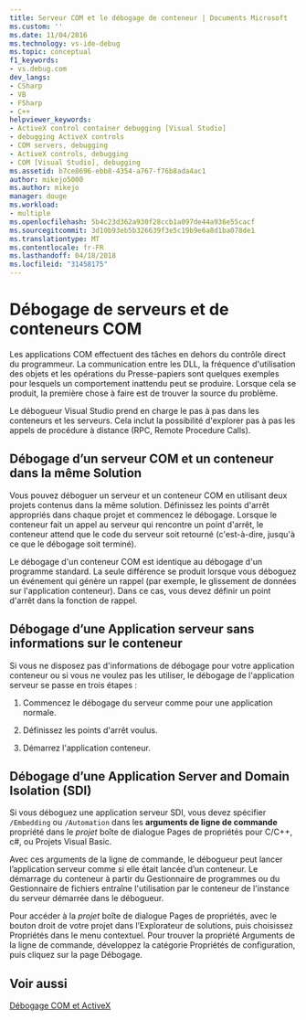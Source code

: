 ```yaml
---
title: Serveur COM et le débogage de conteneur | Documents Microsoft
ms.custom: ''
ms.date: 11/04/2016
ms.technology: vs-ide-debug
ms.topic: conceptual
f1_keywords:
- vs.debug.com
dev_langs:
- CSharp
- VB
- FSharp
- C++
helpviewer_keywords:
- ActiveX control container debugging [Visual Studio]
- debugging ActiveX controls
- COM servers, debugging
- ActiveX controls, debugging
- COM [Visual Studio], debugging
ms.assetid: b7ce8696-ebb8-4354-a767-f76b8ada4ac1
author: mikejo5000
ms.author: mikejo
manager: douge
ms.workload:
- multiple
ms.openlocfilehash: 5b4c23d362a930f28ccb1a097de44a936e55cacf
ms.sourcegitcommit: 3d10b93eb5b326639f3e5c19b9e6a8d1ba078de1
ms.translationtype: MT
ms.contentlocale: fr-FR
ms.lasthandoff: 04/18/2018
ms.locfileid: "31458175"
---
```

# <a name="com-server-and-container-debugging"></a>Débogage de serveurs et de conteneurs COM
Les applications COM effectuent des tâches en dehors du contrôle direct du programmeur. La communication entre les DLL, la fréquence d'utilisation des objets et les opérations du Presse-papiers sont quelques exemples pour lesquels un comportement inattendu peut se produire. Lorsque cela se produit, la première chose à faire est de trouver la source du problème.  
  
 Le débogueur Visual Studio prend en charge le pas à pas dans les conteneurs et les serveurs. Cela inclut la possibilité d'explorer pas à pas les appels de procédure à distance (RPC, Remote Procedure Calls).  
  
##  <a name="BKMK_COMServerandContainerintheSameSolution"></a> Débogage d’un serveur COM et un conteneur dans la même Solution  
 Vous pouvez déboguer un serveur et un conteneur COM en utilisant deux projets contenus dans la même solution. Définissez les points d'arrêt appropriés dans chaque projet et commencez le débogage. Lorsque le conteneur fait un appel au serveur qui rencontre un point d'arrêt, le conteneur attend que le code du serveur soit retourné (c'est-à-dire, jusqu'à ce que le débogage soit terminé).  
  
 Le débogage d'un conteneur COM est identique au débogage d'un programme standard. La seule différence se produit lorsque vous déboguez un événement qui génère un rappel (par exemple, le glissement de données sur l'application conteneur). Dans ce cas, vous devez définir un point d'arrêt dans la fonction de rappel.  
  
##  <a name="BKMK_ServerApplicationWithoutContainerInformation"></a> Débogage d’une Application serveur sans informations sur le conteneur  
 Si vous ne disposez pas d'informations de débogage pour votre application conteneur ou si vous ne voulez pas les utiliser, le débogage de l'application serveur se passe en trois étapes :  
  
1.  Commencez le débogage du serveur comme pour une application normale.  
  
2.  Définissez les points d'arrêt voulus.  
  
3.  Démarrez l'application conteneur.  
  
##  <a name="BKMK_DebuggingaServerandDomainIsolationSDIApplication"></a> Débogage d’une Application Server and Domain Isolation (SDI)  
 Si vous déboguez une application serveur SDI, vous devez spécifier `/Embedding` ou `/Automation` dans les **arguments de ligne de commande** propriété dans le *projet* boîte de dialogue Pages de propriétés pour C/C++, c#, ou Projets Visual Basic.  
  
 Avec ces arguments de la ligne de commande, le débogueur peut lancer l’application serveur comme si elle était lancée d’un conteneur. Le démarrage du conteneur à partir du Gestionnaire de programmes ou du Gestionnaire de fichiers entraîne l'utilisation par le conteneur de l'instance du serveur démarrée dans le débogueur.  
  
 Pour accéder à la *projet* boîte de dialogue Pages de propriétés, avec le bouton droit de votre projet dans l’Explorateur de solutions, puis choisissez Propriétés dans le menu contextuel. Pour trouver la propriété Arguments de la ligne de commande, développez la catégorie Propriétés de configuration, puis cliquez sur la page Débogage.  
  
## <a name="see-also"></a>Voir aussi  
 [Débogage COM et ActiveX](../debugger/com-and-activex-debugging.md)